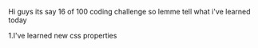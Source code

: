 Hi guys its say 16 of 100 coding challenge so lemme tell what i've learned today

1.I've learned new css properties

